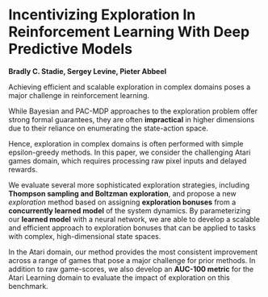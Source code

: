 # Incentivizing Exploration In Reinforcement Learning With Deep Predictive Models

**Bradly C. Stadie, Sergey Levine, Pieter Abbeel**

Achieving efficient and scalable exploration in complex domains poses a major challenge in reinforcement learning. 

While Bayesian and PAC-MDP approaches to the exploration problem offer strong formal guarantees, they are often **impractical** in higher dimensions due to their reliance on enumerating the state-action space. 

Hence, exploration in complex domains is often performed with simple epsilon-greedy methods. 
In this paper, we consider the challenging Atari games domain, which requires processing raw pixel inputs and delayed rewards. 

We evaluate several more sophisticated exploration strategies, including **Thompson sampling and Boltzman exploration**, and propose a new *exploration* method based on assigning **exploration bonuses** from a **concurrently learned model** of the system dynamics. By parameterizing our **learned model** with a neural network, we are able to develop a scalable and efficient approach to exploration bonuses that can be applied to tasks with complex, high-dimensional state spaces. 

In the Atari domain, our method provides the most consistent improvement across a range of games that pose a major challenge for prior methods. In addition to raw game-scores, we also develop an **AUC-100 metric** for the Atari Learning domain to evaluate the impact of exploration on this benchmark.
